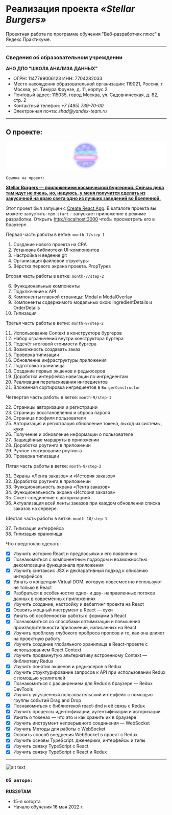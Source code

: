 # Реализация проекта **_«Stellar Burgers»_**

Проектная работа по программе обучения "Веб-разработчик плюс" в Яндекс Практикуме.

---

### Сведения об образовательном учреждении

**АНО ДПО "ШКОЛА АНАЛИЗА ДАННЫХ"**

* ОГРН: 1147799006123 ИНН: 7704282033
* Место нахождения образовательной организации: 119021, Россия, г. Москва, ул. Тимура Фрунзе, д. 11, корпус 2
* Почтовый адрес: 115035, город Москва, ул. Садовническая, д. 82, стр. 2
* Контактный телефон: _+7 (495) 739-70-00_
* Электронная почта: _shad@yandex-team.ru_

---

## О проекте:
![alt text](./src/images/icon/logo.svg)

`Ссылка на проект:`

**__[Stellar Burgers — приложением космической бургерной. Сейчас дела там идут не очень, но, надуюсь, у меня
получится сделать из закусочной на краю света одно из лучших заведений во Вселенной.](https://rus29tam.github.io/Stellar-Burgers-React/)__**

Этот проект был запущен с [Create React App](https://github.com/facebook/create-react-app).
В каталоге проекта вы можете запустить: `npm start` - запускает приложение в режиме разработки.
Открыть [http://localhost:3000](https://reactjs.org/) чтобы просмотреть его в браузере.



Первая часть работы в ветке: `month-7/step-1`


1.  Создание нового проекта на CRA
2.  Установка библиотеки UI-компонентов
3.  Настройка и ведение git
4.  Организация файловой структуры
5.  Вёрстка первого экрана проекта. PropTypes

Вторая часть работы в ветке: `month-7/step-2`

6. Функциональные компоненты
7. Подключение к API
8. Компоненты главной страницы: Modal и ModalOverlay
9. Компоненты содержимого модальных окон: IngredientDetails и OrderDetails
10. Типизация

Третья часть работы в ветке: `month-8/step-2`

11. Использование Context в конструкторе бургеров
12. Набор ограничений внутри конструктора бургера
13. Подсчёт итоговой стоимости бургера
14. Возможность создавать заказ
15. Проверка типизации
16. Обновление инфраструктуры приложения
17. Подготовка хранилища
18. Создание первых экшенов и редьюсеров
19. Доработка интерфейса навигации по ингредиентам
20. Реализация перетаскивания ингредиентов
21. Вложенная сортировка ингредиентов в `BurgerConstructor`

Четвертая часть работы в ветке: `month-9/step-1`

22. Страницы авторизации и регистрации
23. Страницы восстановления и сброса пароля
24. Страница профиля пользователя
25. Авторизация и регистрация обновление токена, выход из системы, куки
26. Получение и обновление информации о пользователе
27. Защищённые маршруты в приложении
28. Доработка роутинга в приложении
29. Ручное тестирование роутинга
30. Проверка типизации

Пятая часть работы в ветке: `month-9/step-2`

31. Экраны «Лента заказов» и «История заказов»
32. Доработка роутинга в приложении
33. Функциональность экрана «Лента заказов»
34. Функциональность экрана «История заказов»
35. Сокет-соединение с авторизацией
36. Актуализация всей ленты заказов при каждом обновлении списка заказов на сервере.


Шестая часть работы в ветке: `month-10/step-1`

37. Типизация интерфейса
38. Типизация хранилища


Что предстояло сделать:
- [X]  Изучить историю React и предпосылки к его появлению
- [X]  Познакомиться с компонентным подходом и возможностью декомпозиции функционала приложения
- [X]  Изучить синтаксис JSX и декларативный подход к описанию интерфейсов
- [X]  Узнать о концепции Virtual DOM, которую повсеместно используют не только в React
- [X]  Разбраться в особенностях одно- и дву- направленных потоков данных в современных приложениях
- [X]  Изучить создание, настройку и дебаггинг проекта на React
- [X]  Освоить мощный инструмент в React — хуки
- [X]  Узнать об особенностях работы с формами в React
- [X]  Познакомиться со способами оптимизации и повышения производительности приложений, написанных на React
- [X]  Изучить проблему глубокого проброса пропсов и то, как она влияет на проектную работу
- [X]  Изучить создание глобального хранилища в React-проекте с использованием React Context
- [X]  Изучить продвинутую альтернативу встроенному Context — библиотеку Redux
- [X]  Изучить понятия экшенов и редьюсеров в Redux
- [X]  Изучить структурирование запросов к API при использовании Redux с помощью усилителей
- [X]  Познакомиться с расширением для Redux в браузере — Redux DevTools
- [X]  Изучить улучшенный пользовательский интерфейс с помощью группы событий Drag and Drop
- [X]  Познакомиться с библиотекой react-dnd и её связь с Redux
- [X]  Изучить процессы идентификации, аутентификации и авторизации
- [X]  Узнать о токенах — что это и как хранить их в браузере
- [X]  Изучить инструмент непрерывного соединения — WebSocket
- [X]  Изучить Методы для работы с WebSocket
- [X]  Освоить способ внедрения WebSocket в проект с Redux
- [X]  Изучить основы TypeScript: дженерики, интерфейсы и типы
- [X]  Изучить связку TypeScript с React
- [X]  Изучить связку TypeScript с React и Redux

---
![alt text](https://yastatic.net/q/logoaas/v2/Яндекс.svg?circle=black&color=000&first=white "Logo")

### `Об авторe:`

**RUS29TAM**

* 15-я когорта
* Начало обучения 16 мая 2022 г.
